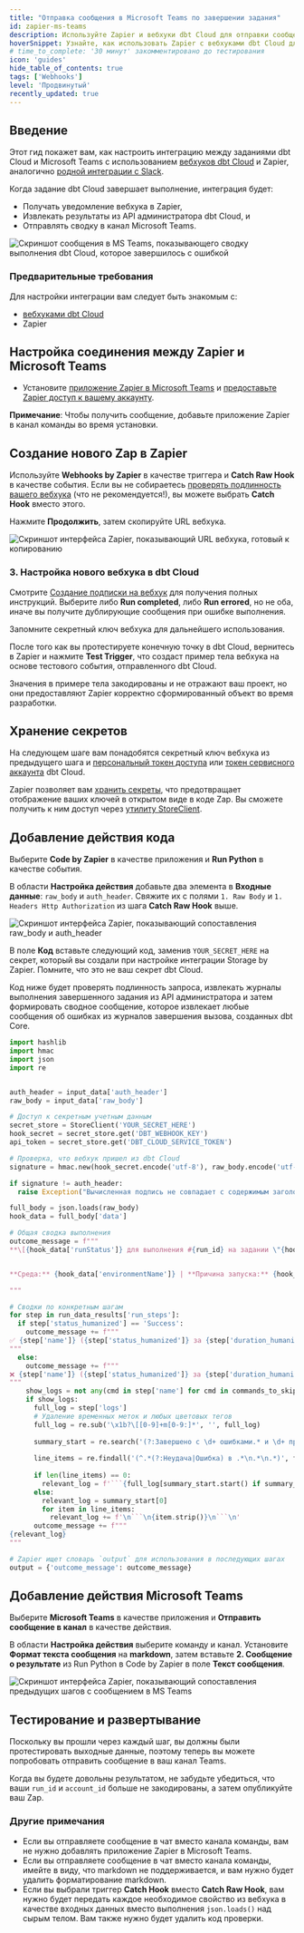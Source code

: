 ```yaml
---
title: "Отправка сообщения в Microsoft Teams по завершении задания"
id: zapier-ms-teams
description: Используйте Zapier и вебхуки dbt Cloud для отправки сообщений в Microsoft Teams по завершении выполнения задания.
hoverSnippet: Узнайте, как использовать Zapier с вебхуками dbt Cloud для отправки сообщений в Microsoft Teams по завершении выполнения задания.
# time_to_complete: '30 минут' закомментировано до тестирования
icon: 'guides'
hide_table_of_contents: true
tags: ['Webhooks']
level: 'Продвинутый'
recently_updated: true
---
```


<div style={{maxWidth: '900px'}}>

## Введение 

Этот гид покажет вам, как настроить интеграцию между заданиями dbt Cloud и Microsoft Teams с использованием [вебхуков dbt Cloud](/docs/deploy/webhooks) и Zapier, аналогично [родной интеграции с Slack](/docs/deploy/job-notifications#slack-notifications). 

Когда задание dbt Cloud завершает выполнение, интеграция будет:

 - Получать уведомление вебхука в Zapier,
 - Извлекать результаты из API администратора dbt Cloud, и
 - Отправлять сводку в канал Microsoft Teams.

![Скриншот сообщения в MS Teams, показывающего сводку выполнения dbt Cloud, которое завершилось с ошибкой](/img/guides/orchestration/webhooks/zapier-ms-teams/ms-teams-ui.png)

### Предварительные требования

Для настройки интеграции вам следует быть знакомым с:
- [вебхуками dbt Cloud](/docs/deploy/webhooks)
- Zapier

## Настройка соединения между Zapier и Microsoft Teams 

* Установите [приложение Zapier в Microsoft Teams](https://appsource.microsoft.com/en-us/product/office/WA200002044) и [предоставьте Zapier доступ к вашему аккаунту](https://zapier.com/blog/how-to-automate-microsoft-teams/). 

**Примечание**: Чтобы получить сообщение, добавьте приложение Zapier в канал команды во время установки.

## Создание нового Zap в Zapier
Используйте **Webhooks by Zapier** в качестве триггера и **Catch Raw Hook** в качестве события. Если вы не собираетесь [проверять подлинность вашего вебхука](/docs/deploy/webhooks#validate-a-webhook) (что не рекомендуется!), вы можете выбрать **Catch Hook** вместо этого. 

Нажмите **Продолжить**, затем скопируйте URL вебхука. 

![Скриншот интерфейса Zapier, показывающий URL вебхука, готовый к копированию](/img/guides/orchestration/webhooks/zapier-common/catch-raw-hook.png)

### 3. Настройка нового вебхука в dbt Cloud

Смотрите [Создание подписки на вебхук](/docs/deploy/webhooks#create-a-webhook-subscription) для получения полных инструкций. Выберите либо **Run completed**, либо **Run errored**, но не оба, иначе вы получите дублирующие сообщения при ошибке выполнения.

Запомните секретный ключ вебхука для дальнейшего использования.

После того как вы протестируете конечную точку в dbt Cloud, вернитесь в Zapier и нажмите **Test Trigger**, что создаст пример тела вебхука на основе тестового события, отправленного dbt Cloud.

Значения в примере тела закодированы и не отражают ваш проект, но они предоставляют Zapier корректно сформированный объект во время разработки. 

## Хранение секретов 

На следующем шаге вам понадобятся секретный ключ вебхука из предыдущего шага и [персональный токен доступа](https://docs.getdbt.com/docs/dbt-cloud-apis/user-tokens) или [токен сервисного аккаунта](https://docs.getdbt.com/docs/dbt-cloud-apis/service-tokens) dbt Cloud. 

Zapier позволяет вам [хранить секреты](https://help.zapier.com/hc/en-us/articles/8496293271053-Save-and-retrieve-data-from-Zaps), что предотвращает отображение ваших ключей в открытом виде в коде Zap. Вы сможете получить к ним доступ через [утилиту StoreClient](https://help.zapier.com/hc/en-us/articles/8496293969549-Store-data-from-code-steps-with-StoreClient).

<Snippet path="webhook_guide_zapier_secret_store" />

## Добавление действия кода
Выберите **Code by Zapier** в качестве приложения и **Run Python** в качестве события. 

В области **Настройка действия** добавьте два элемента в **Входные данные**: `raw_body` и `auth_header`. Свяжите их с полями `1. Raw Body` и `1. Headers Http Authorization` из шага **Catch Raw Hook** выше.

![Скриншот интерфейса Zapier, показывающий сопоставления raw_body и auth_header](/img/guides/orchestration/webhooks/zapier-common/run-python.png)

В поле **Код** вставьте следующий код, заменив `YOUR_SECRET_HERE` на секрет, который вы создали при настройке интеграции Storage by Zapier. Помните, что это не ваш секрет dbt Cloud.

Код ниже будет проверять подлинность запроса, извлекать журналы выполнения завершенного задания из API администратора и затем формировать сводное сообщение, которое извлекает любые сообщения об ошибках из журналов завершения вызова, созданных dbt Core.

```python
import hashlib
import hmac
import json
import re


auth_header = input_data['auth_header']
raw_body = input_data['raw_body']

# Доступ к секретным учетным данным
secret_store = StoreClient('YOUR_SECRET_HERE')
hook_secret = secret_store.get('DBT_WEBHOOK_KEY')
api_token = secret_store.get('DBT_CLOUD_SERVICE_TOKEN')

# Проверка, что вебхук пришел из dbt Cloud
signature = hmac.new(hook_secret.encode('utf-8'), raw_body.encode('utf-8'), hashlib.sha256).hexdigest()

if signature != auth_header:
  raise Exception("Вычисленная подпись не совпадает с содержимым заголовка Authorization. Этот вебхук, возможно, не был отправлен из dbt Cloud.")

full_body = json.loads(raw_body)
hook_data = full_body['data'] 

# Общая сводка выполнения
outcome_message = f"""
**\[{hook_data['runStatus']} для выполнения #{run_id} на задании \"{hook_data['jobName']}\"]({run_data_results['href']})**


**Среда:** {hook_data['environmentName']} | **Причина запуска:** {hook_data['runReason']} | **Длительность:** {run_data_results['duration_humanized']}

"""

# Сводки по конкретным шагам
for step in run_data_results['run_steps']:
  if step['status_humanized'] == 'Success':
    outcome_message += f"""
✅ {step['name']} ({step['status_humanized']} за {step['duration_humanized']})
"""
  else:
    outcome_message += f"""
❌ {step['name']} ({step['status_humanized']} за {step['duration_humanized']})
"""
    show_logs = not any(cmd in step['name'] for cmd in commands_to_skip_logs)
    if show_logs:
      full_log = step['logs']
      # Удаление временных меток и любых цветовых тегов
      full_log = re.sub('\x1b?\[[0-9]+m[0-9:]*', '', full_log)
    
      summary_start = re.search('(?:Завершено с \d+ ошибками.* и \d+ предупреждениями:|Ошибка базы данных|Ошибка компиляции|Ошибка выполнения)', full_log)
    
      line_items = re.findall('(^.*(?:Неудача|Ошибка) в .*\n.*\n.*)', full_log, re.MULTILINE)
    
      if len(line_items) == 0:
        relevant_log = f'```{full_log[summary_start.start() if summary_start else 0:]}```'
      else:
        relevant_log = summary_start[0]
        for item in line_items:
          relevant_log += f'\n```\n{item.strip()}\n```\n'
      outcome_message += f"""
{relevant_log}
"""

# Zapier ищет словарь `output` для использования в последующих шагах
output = {'outcome_message': outcome_message}
```

## Добавление действия Microsoft Teams

Выберите **Microsoft Teams** в качестве приложения и **Отправить сообщение в канал** в качестве действия.

В области **Настройка действия** выберите команду и канал. Установите **Формат текста сообщения** на **markdown**, затем вставьте **2. Сообщение о результате** из Run Python в Code by Zapier в поле **Текст сообщения**. 

![Скриншот интерфейса Zapier, показывающий сопоставления предыдущих шагов с сообщением в MS Teams](/img/guides/orchestration/webhooks/zapier-ms-teams/ms-teams-zap-config.png)

## Тестирование и развертывание

Поскольку вы прошли через каждый шаг, вы должны были протестировать выходные данные, поэтому теперь вы можете попробовать отправить сообщение в ваш канал Teams. 

Когда вы будете довольны результатом, не забудьте убедиться, что ваши `run_id` и `account_id` больше не закодированы, а затем опубликуйте ваш Zap.

### Другие примечания
- Если вы отправляете сообщение в чат вместо канала команды, вам не нужно добавлять приложение Zapier в Microsoft Teams.
- Если вы отправляете сообщение в чат вместо канала команды, имейте в виду, что markdown не поддерживается, и вам нужно будет удалить форматирование markdown. 
- Если вы выбрали триггер **Catch Hook** вместо **Catch Raw Hook**, вам нужно будет передать каждое необходимое свойство из вебхука в качестве входных данных вместо выполнения `json.loads()` над сырым телом. Вам также нужно будет удалить код проверки. 

</div>
